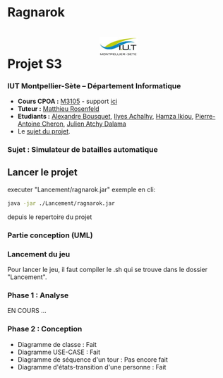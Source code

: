 # Ragnarok

# <img src="ressources/logo.jpeg" width="17%" style="margin:auto;display:block;"/> Projet S3
### IUT Montpellier-Sète – Département Informatique
* **Cours CPOA :** [M3105](http://cache.media.enseignementsup-recherche.gouv.fr/file/25/09/7/PPN_INFORMATIQUE_256097.pdf) - support [ici](https://github.com/IUTInfoMontp-M3105/Ressources)
* **Tuteur :** [Matthieu Rosenfeld](mailto:matthieu.rosenfeld@gmail.com)
* **Etudiants :** [Alexandre Bousquet](mailto:alexandre.bousquet01@etu.umontpellier.fr), [Ilyes Achalhy](mailto:alexandre.bousquet01@etu.umontpellier.fr), [Hamza Ikiou](mailto:alexandre.bousquet01@etu.umontpellier.fr), [Pierre-Antoine Cheron](mailto:alexandre.bousquet01@etu.umontpellier.fr), [Julien Atchy Dalama](mailto:alexandre.bousquet01@etu.umontpellier.fr)
* Le [sujet du projet](ressources/sujet.PNG).

### Sujet : Simulateur de batailles automatique

## Lancer le projet

executer "Lancement/ragnarok.jar"
exemple en cli:
```bash
java -jar ./Lancement/ragnarok.jar
```
depuis le repertoire du projet


### Partie conception (UML)

### Lancement du jeu
Pour lancer le jeu, il faut compiler le .sh qui se trouve dans le dossier "Lancement".

### Phase 1 : Analyse

EN COURS ...

### Phase 2 : Conception

- Diagramme de classe : Fait
- Diagramme USE-CASE : Fait
- Diagramme de séquence d'un tour : Pas encore fait
- Diagramme d'états-transition d'une personne : Fait